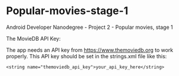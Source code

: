 # Popular-movies-stage-1
Android Developer Nanodegree - Project 2 - Popular movies, stage 1

The MovieDB API Key:

The app needs an API key from https://www.themoviedb.org to work properly. This API key should be set in the strings.xml file like this:

`<string name="themoviedb_api_key">your_api_key_here</string>`

